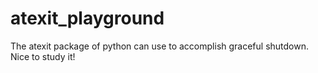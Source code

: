 # atexit_playground
The atexit package of python can use to accomplish graceful shutdown. Nice to study it! 
